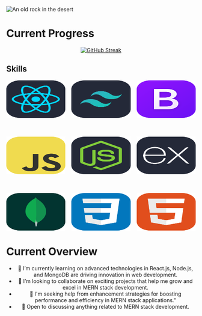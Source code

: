 
![An old rock in the desert](/Images/Banner/Nazmus-sakib.gif "Shiprock, New Mexico by Beau Rogers")

# Current Progress 

<div align="center">

[![GitHub Streak](https://github-readme-streak-stats.herokuapp.com?user=Md-Nazmus-Sakib&theme=ambient-gradient&ring=05f721&currStreakNum=eff705&&sideNums=05f721&currStreakLabel=eff705&fire=eff705&border_radius=5&date_format=j%20M%5B%20Y%5D&mode=weekly&exclude_days=Sun%2CMon%2CTue%2CWed%2CThu%2CFri%2CSat&card_width=500)](https://git.io/streak-stats)
</div>



## Skills
<div  align="center" style="display: flex; justify-content: center; margin-bottom: 50px; gap:16px ">
<img src="./Images/Icons/React-Dark.svg" width="200" height="100" alt="React">
<img src="./Images/Icons/TailwindCSS-Dark.svg" width="200" height="100" alt="Tailwind">
<img src="./Images/Icons/Bootstrap.svg" width="200" height="100" alt="Tailwind">
</div>
<div  align="center" style="display: flex; justify-content: center; margin-bottom: 50px; gap:16px ">
<img src="./Images/Icons/JavaScript.svg" width="200" height="100" alt="JavaScript">
<img src="./Images/Icons/NodeJS-Dark.svg" width="200" height="100" alt="NodeJs">
<img src="./Images/Icons/ExpressJS-Dark.svg" width="200" height="100" alt="ExpressJs">
</div>
<div  align="center" style="display: flex;justify-content: center; gap:16px ">
<img src="./Images/Icons/MongoDB.svg" width="200" height="100" alt="MongoDb">
<img src="./Images/Icons/CSS.svg" width="200" height="100" alt="Css">
<img src="./Images/Icons/HTML.svg" width="200" height="100" alt="Html">
</div>

# Current Overview

<div align="center">

- 🌱 I’m currently learning on advanced technologies in React.js, Node.js, and MongoDB are driving innovation in web development.
- 👯 I’m looking to collaborate on exciting projects that help me grow and excel in MERN stack development.
- 🤔 I'm seeking help from enhancement strategies for boosting performance and efficiency in MERN stack applications."
- 💬 Open to discussing anything related to MERN stack development.

</div>




